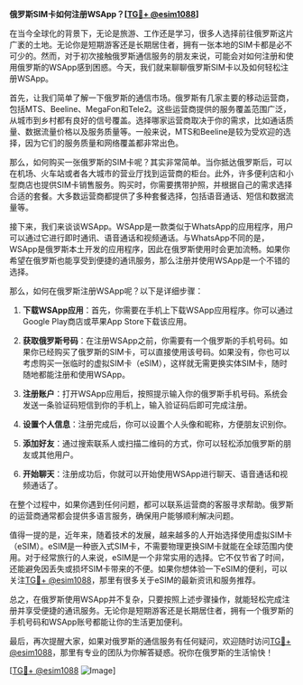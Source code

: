**俄罗斯SIM卡如何注册WSApp？[[TG💪+ @esim1088](https://t.me/s/esim1088)]**

在当今全球化的背景下，无论是旅游、工作还是学习，很多人选择前往俄罗斯这片广袤的土地。无论你是短期游客还是长期居住者，拥有一张本地的SIM卡都是必不可少的。然而，对于初次接触俄罗斯通信服务的朋友来说，可能会对如何注册和使用俄罗斯的WSApp感到困惑。今天，我们就来聊聊俄罗斯SIM卡以及如何轻松注册WSApp。

首先，让我们简单了解一下俄罗斯的通信市场。俄罗斯有几家主要的移动运营商，包括MTS、Beeline、MegaFon和Tele2。这些运营商提供的服务覆盖范围广泛，从城市到乡村都有良好的信号覆盖。选择哪家运营商取决于你的需求，比如通话质量、数据流量价格以及服务质量等。一般来说，MTS和Beeline是较为受欢迎的选择，因为它们的服务质量和网络覆盖都非常出色。

那么，如何购买一张俄罗斯的SIM卡呢？其实非常简单。当你抵达俄罗斯后，可以在机场、火车站或者各大城市的营业厅找到运营商的柜台。此外，许多便利店和小型商店也提供SIM卡销售服务。购买时，你需要携带护照，并根据自己的需求选择合适的套餐。大多数运营商都提供了多种套餐选择，包括语音通话、短信和数据流量等。

接下来，我们来谈谈WSApp。WSApp是一款类似于WhatsApp的应用程序，用户可以通过它进行即时通讯、语音通话和视频通话。与WhatsApp不同的是，WSApp是俄罗斯本土开发的应用程序，因此在俄罗斯使用时会更加流畅。如果你希望在俄罗斯也能享受到便捷的通讯服务，那么注册并使用WSApp是一个不错的选择。

那么，如何在俄罗斯注册WSApp呢？以下是详细步骤：

1. **下载WSApp应用**：首先，你需要在手机上下载WSApp应用程序。你可以通过Google Play商店或苹果App Store下载该应用。

2. **获取俄罗斯号码**：在注册WSApp之前，你需要有一个俄罗斯的手机号码。如果你已经购买了俄罗斯的SIM卡，可以直接使用该号码。如果没有，你也可以考虑购买一张临时的虚拟SIM卡（eSIM），这样就无需更换实体SIM卡，随时随地都能注册和使用WSApp。

3. **注册账户**：打开WSApp应用后，按照提示输入你的俄罗斯手机号码。系统会发送一条验证码短信到你的手机上，输入验证码后即可完成注册。

4. **设置个人信息**：注册完成后，你可以设置个人头像和昵称，方便朋友识别你。

5. **添加好友**：通过搜索联系人或扫描二维码的方式，你可以轻松添加俄罗斯的朋友或其他用户。

6. **开始聊天**：注册成功后，你就可以开始使用WSApp进行聊天、语音通话和视频通话了。

在整个过程中，如果你遇到任何问题，都可以联系运营商的客服寻求帮助。俄罗斯的运营商通常都会提供多语言服务，确保用户能够顺利解决问题。

值得一提的是，近年来，随着技术的发展，越来越多的人开始选择使用虚拟SIM卡（eSIM）。eSIM是一种嵌入式SIM卡，不需要物理更换SIM卡就能在全球范围内使用。对于经常旅行的人来说，eSIM是一个非常实用的选择。它不仅节省了时间，还能避免因丢失或损坏SIM卡带来的不便。如果你想体验一下eSIM的便利，可以关注[TG💪+ @esim1088](https://t.me/s/esim1088)，那里有很多关于eSIM的最新资讯和服务推荐。

总之，在俄罗斯使用WSApp并不复杂，只要按照上述步骤操作，就能轻松完成注册并享受便捷的通讯服务。无论你是短期游客还是长期居住者，拥有一个俄罗斯的手机号码和WSApp账号都能让你的生活更加便利。

最后，再次提醒大家，如果对俄罗斯的通信服务有任何疑问，欢迎随时访问[TG💪+ @esim1088](https://t.me/s/esim1088)，那里有专业的团队为你解答疑惑。祝你在俄罗斯的生活愉快！

[[TG💪+ @esim1088](https://t.me/s/esim1088) ![Image](https://i.postimg.cc/4NQfJmqS/Snipaste-2025-05-13-00-14-12.png)]